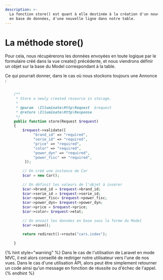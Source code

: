 ```yaml
---
description: >-
  La fonction store() est quant à elle destinée à la création d'un nouvel Objet
  en base de données, d'une nouvelle ligne dans notre table.
---
```


# La méthode store()

Pour cela, nous récupèrerons les données envoyées en toute logique par le formulaire créé dans la vue create() précédente, et nous viendrons définir un objet sur la base du Model correspondant à la table.

Ce qui pourrait donner, dans le cas où nous stockons toujours une Annonce :&#x20;

```php

    /**
     * Store a newly created resource in storage.
     *
     * @param  \Illuminate\Http\Request  $request
     * @return \Illuminate\Http\Response
     */
    public function store(Request $request)
    {
        $request->validate([
             "brand_id" => "required",
             "serie_id" => "required",
             "price" => "required",
             "color" => "required",
             "power_dyn" => "required",
             "power_fisc" => "required",
         ]);
    
        // On créé une instance de Car
        $car = new Car();
        
        // On définit les valeurs de l'objet à insérer
        $car->brand_id = $request->brand_id;
        $car->serie_id = $request->serie_id;
        $car->power_fisc= $request->power_fisc;
        $car->power_dyn= $request->power_dyn;
        $car->price = $request->price;
        $car->color= $request->etat;
        
        // On envoit les données en base sous la forme du Model 
        $car->save();
        
        return redirect()->route("cars.index");
        
    }
```

{% hint style="warning" %}
Dans le cas de l'utilisation de Laravel en mode MVC, il est alors conseillé de rediriger notre utilisateur vers l'une de nos vues. Dans le cas d'une utilisation API, alors peut être simplement retourner un code ainsi qu'un message en fonction de réussite ou d'échec de l'appel.
{% endhint %}
